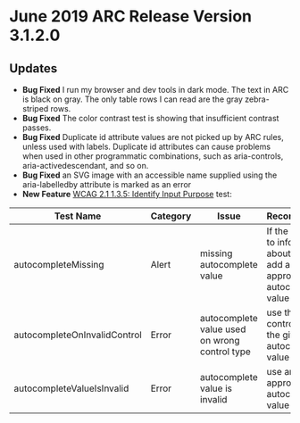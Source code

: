 # June 2019 ARC Release Version 3.1.2.0
## Updates

- **Bug Fixed** I run my browser and dev tools in dark mode. The text in ARC is black on gray. The only table rows I can read are the gray zebra-striped rows.
- **Bug Fixed** The color contrast test is showing that insufficient contrast passes.
- **Bug Fixed** Duplicate id attribute values are not picked up by ARC rules, unless used with labels. Duplicate id attributes can cause problems when used in other programmatic combinations, such as aria-controls, aria-activedescendant, and so on.
- **Bug Fixed** an SVG image with an accessible name supplied using the aria-labelledby attribute is marked as an error
- **New Feature** [WCAG 2.1 1.3.5: Identify Input Purpose](https://w3c.github.io/wcag21/understanding/identify-input-purpose.html) test:

| Test Name        | Category | Issue           | Recommendation  |
| ------------- |------------|-------------|-----|
| autocompleteMissing | Alert | missing autocomplete value |  If the input relates to information about the user, add an appropriate autocomplete value |
| autocompleteOnInvalidControl |Error | autocomplete value used on wrong control type | use the correct control type for the given autocomplete value |
| autocompleteValueIsInvalid | Error | autocomplete value is invalid | use an appropriate autocomplete value |
